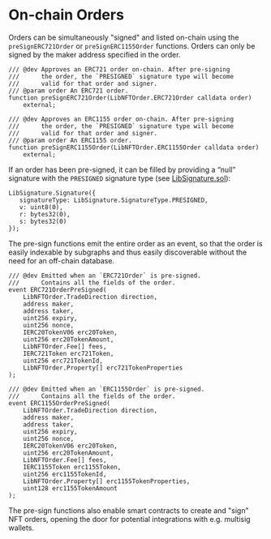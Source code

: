 # On-chain Orders

Orders can be simultaneously "signed" and listed on-chain using the `preSignERC721Order` or `preSignERC1155Order` functions. Orders can only be signed by the maker address specified in the order.&#x20;

```solidity
/// @dev Approves an ERC721 order on-chain. After pre-signing
///      the order, the `PRESIGNED` signature type will become
///      valid for that order and signer.
/// @param order An ERC721 order.
function preSignERC721Order(LibNFTOrder.ERC721Order calldata order)
    external;
    
/// @dev Approves an ERC1155 order on-chain. After pre-signing
///      the order, the `PRESIGNED` signature type will become
///      valid for that order and signer.
/// @param order An ERC1155 order.
function preSignERC1155Order(LibNFTOrder.ERC1155Order calldata order)
    external;
```

If an order has been pre-signed, it can be filled by providing a “null” signature with the `PRESIGNED` signature type (see [LibSignature.sol](https://github.com/0xProject/protocol/blob/refactor/nft-orders/contracts/zero-ex/contracts/src/features/libs/LibSignature.sol#L42-L61)):

```solidity
LibSignature.Signature({
   signatureType: LibSignature.SignatureType.PRESIGNED,
   v: uint8(0),
   r: bytes32(0),
   s: bytes32(0)
});
```

The pre-sign functions emit the entire order as an event, so that the order is easily indexable by subgraphs and thus easily discoverable without the need for an off-chain database.

```solidity
/// @dev Emitted when an `ERC721Order` is pre-signed.
///      Contains all the fields of the order.
event ERC721OrderPreSigned(
    LibNFTOrder.TradeDirection direction,
    address maker,
    address taker,
    uint256 expiry,
    uint256 nonce,
    IERC20TokenV06 erc20Token,
    uint256 erc20TokenAmount,
    LibNFTOrder.Fee[] fees,
    IERC721Token erc721Token,
    uint256 erc721TokenId,
    LibNFTOrder.Property[] erc721TokenProperties
);

/// @dev Emitted when an `ERC1155Order` is pre-signed.
///      Contains all the fields of the order.
event ERC1155OrderPreSigned(
    LibNFTOrder.TradeDirection direction,
    address maker,
    address taker,
    uint256 expiry,
    uint256 nonce,
    IERC20TokenV06 erc20Token,
    uint256 erc20TokenAmount,
    LibNFTOrder.Fee[] fees,
    IERC1155Token erc1155Token,
    uint256 erc1155TokenId,
    LibNFTOrder.Property[] erc1155TokenProperties,
    uint128 erc1155TokenAmount
);
```

The pre-sign functions also enable smart contracts to create and "sign" NFT orders, opening the door for potential integrations with e.g. multisig wallets.
